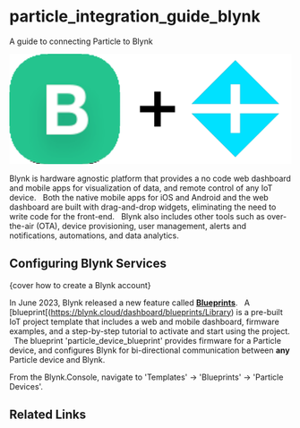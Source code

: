 # particle_integration_guide_blynk
A guide to connecting Particle to Blynk

![alt text](https://github.com/markwkiehl/particle_integration_guide_blynk/blob/5131efbb45fa8001d321e987ee1007c9a9108315/Blynk%2BParticle.png "Particle + Blynk")

Blynk is hardware agnostic platform that provides a no code web dashboard and mobile apps for visualization of data, and remote control of any IoT device. &nbsp; Both the native mobile apps for iOS and Android and the web dashboard are built with drag-and-drop widgets, eliminating the need to write code for the front-end. &nbsp; Blynk also includes other tools such as over-the-air (OTA), device provisioning, user management, alerts and notifications, automations, and data analytics. &nbsp; 

## Configuring Blynk Services
{cover how to create a Blynk account}

In June 2023, Blynk released a new feature called [**Blueprints**](https://blynk.io/blog/meet-blueprints-your-pre-built-iot-solution). &nbsp;  A [blueprint[(https://blynk.cloud/dashboard/blueprints/Library) is a pre-built IoT project template that includes a web and mobile dashboard, firmware examples, and a step-by-step tutorial to activate and start using the project. &nbsp;  The blueprint 'particle_device_blueprint' provides firmware for a Particle device, and configures Blynk for bi-directional communication between **any** Particle device and Blynk. &nbsp; 

From the Blynk.Console, navigate to 'Templates' -> 'Blueprints' -> 'Particle Devices'. &nbsp; 

## Related Links
